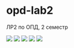 # opd-lab2
ЛР2 по ОПД, 2 семестр

![](screen1.jpg)
![](screen2.jpg)
![](screen3.jpg)
![](screen4.jpg)
![](screen5.jpg)
